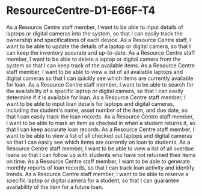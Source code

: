 # ResourceCentre-D1-E66F-T4
As a Resource Centre staff member, I want to be able to input details of laptops or digital cameras into the system, so that I can easily track the ownership and specifications of each device. 
As a Resource Centre staff, I want to be able to update the details of a laptop or digital camera, so that I can keep the inventory accurate and up-to-date. 
As a Resource Centre staff member, I want to be able to delete a laptop or digital camera from the system so that I can keep track of the available items. 
As a Resource Centre staff member, I want to be able to view a list of all available laptops and digital cameras so that I can quickly see which items are currently available for loan.
As a Resource Centre staff member, I want to be able to search for the availability of a specific laptop or digital camera, so that I can easily determine if it is available for loan. 
As a Resource Centre staff member, I want to be able to input loan details for laptops and digital cameras, including the student's name, asset number of the item, and due date, so that I can easily track the loan records. 
As a Resource Centre staff member, I want to be able to mark an item as checked in when a student returns it, so that I can keep accurate loan records. 
As a Resource Centre staff member, I want to be able to view a list of all checked out laptops and digital cameras so that I can easily see which items are currently on loan to students. 
As a Resource Centre staff member, I want to be able to view a list of all overdue loans so that I can follow up with students who have not returned their items on time. 
As a Resource Centre staff member, I want to be able to generate monthly reports of loan records, so that I can track loan activity and identify trends. 
As a Resource Centre staff member, I want to be able to reserve a specific laptop or digital camera for a student, so that I can guarantee availability of the item for a future loan.
